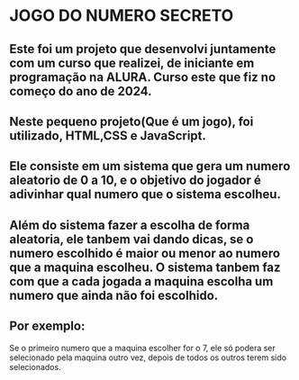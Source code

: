 # JOGO DO NUMERO SECRETO
## Este foi um projeto que desenvolvi juntamente com um curso que realizei, de iniciante em programação na ALURA. Curso este que fiz no começo do ano de 2024.
## Neste pequeno projeto(Que é um jogo), foi utilizado, HTML,CSS e JavaScript.
## Ele consiste em um sistema que gera um numero aleatorio de 0 a 10, e o objetivo do jogador é adivinhar qual numero que o sistema escolheu.
## Além do sistema fazer a escolha de forma aleatoria, ele tanbem vai dando dicas, se o numero escolhido é maior ou menor ao numero que a maquina escolheu. O sistema tanbem  faz com que a cada jogada a maquina escolha um numero que ainda não foi escolhido. 
## Por exemplo: 
Se o primeiro numero que a maquina escolher for o 7, ele só podera ser selecionado pela maquina outro vez, depois de todos os outros terem sido selecionados.
